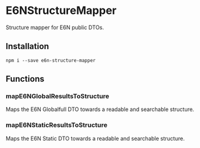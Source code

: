 # E6NStructureMapper

Structure mapper for E6N public DTOs.

## Installation

```npm
npm i --save e6n-structure-mapper
```

## Functions

### mapE6NGlobalResultsToStructure

Maps the E6N Globalfull DTO towards a readable and searchable structure.

### mapE6NStaticResultsToStructure

Maps the E6N Static DTO towards a readable and searchable structure.
